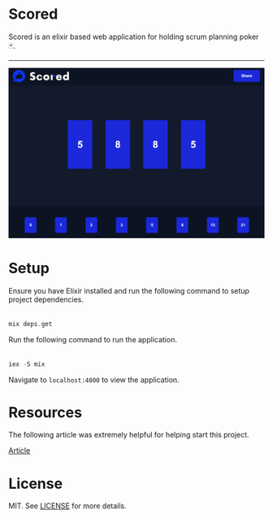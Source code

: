 # Scored

Scored is an elixir based web application for holding scrum planning poker 🃏.

<hr>

<img src="/documentation/main.png" width="800px">

# Setup

Ensure you have Elixir installed and run the following command to setup project dependencies.

```elixir

mix deps.get

```

Run the following command to run the application.

```elixir

iex -S mix

```

Navigate to `localhost:4000` to view the application.

# Resources

The following article was extremely helpful for helping start this project.

[Article](https://medium.com/@loganbbres/elixir-websocket-chat-example-c72986ab5778)

# License

MIT. See <a href="https://github.com/MathyouMB/scored/blob/master/LICENSE">LICENSE</a> for more details.